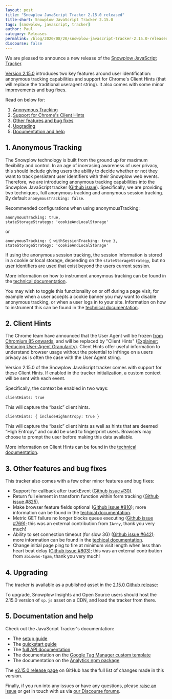 ```yaml
---
layout: post
title: "Snowplow JavaScript Tracker 2.15.0 released"
title-short: Snowplow JavaScript Tracker 2.15.0
tags: [snowplow, javascript, tracker]
author: Paul
category: Releases
permalink: /blog/2020/08/20/snowplow-javascript-tracker-2.15.0-released/
discourse: false
---
```


We are pleased to announce a new release of the [Snowplow JavaScript Tracker][js-tracker].

[Version 2.15.0][2.15.0-tag] introduces two key features around user identification: anonymous tracking capabilities and support for Chrome's Client Hints (that will replace the traditional useragent string). It also comes with some minor improvements and bug fixes.

Read on below for:

1. [Anonymous Tracking](#1-anonymous-tracking)
2. [Support for Chrome's Client Hints](#2-client-hints)
3. [Other features and bug fixes](#3-other-features-and-bugfixes)
4. [Upgrading](#4-upgrading)
5. [Documentation and help](#5-documentation-and-help)

<!--more-->

## 1. Anonymous Tracking

The Snowplow technology is built from the ground up for maximum flexibility and control. In an age of incerasing awareness of user privacy, this should include giving users the ability to decide whether or not they want to track persistent user identifiers with their Snowplow web events. Therefore, we are introducing anonymous tracking capabilities into the Snowplow JavaScript tracker ([Github issue](https://github.com/snowplow/snowplow-javascript-tracker/issues/793)). Specifically, we are providing two techniques, full anonymous tracking and anonymous session tracking. By default `anonymousTracking: false`.

Recommended configurations when using anonymousTracking:

```
anonymousTracking: true,
stateStorageStrategy: 'cookieAndLocalStorage'
```

or

```
anonymousTracking: { withSessionTracking: true },
stateStorageStrategy: 'cookieAndLocalStorage'
```

If using the anonymous session tracking, the session information is stored in a cookie or local storage, depending on the `stateStorageStrategy`, but no user identifiers are used that exist beyond the users current session.

More information on how to instrument anonymous tracking can be found in the [technical documentation](https://docs.snowplowanalytics.com/docs/collecting-data/collecting-from-own-applications/javascript-tracker/general-parameters/initializing-a-tracker-2/#Anonymous_Tracking_2150). 

You may wish to toggle this functionality on or off during a page visit, for example when a user accepts a cookie banner you may want to disable anonymous tracking, or when a user logs in to your site. Information on how to instrument this can be found in the [technical documentation](https://docs.snowplowanalytics.com/docs/collecting-data/collecting-from-own-applications/javascript-tracker/general-parameters/other-parameters-2/#Toggling_Anonymous_Tracking_2150).


## 2. Client Hints

The Chrome team have announced that the User Agent will be frozen [from Chromium 85 onwards](https://groups.google.com/a/chromium.org/g/blink-dev/c/-2JIRNMWJ7s/m/yHe4tQNLCgAJ?pli=1), and will be replaced by "Client Hints" ([Explainer: Reducing User-Agent Granularity](https://github.com/WICG/ua-client-hints)). Client Hints offer useful information to understand browser usage without the potential to infringe on a users privacy as is often the case with the User Agent string. 

Version 2.15.0 of the Snowplow JavaScript tracker comes with support for these Client Hints. If enabled in the tracker initialization, a custom context will be sent with each event.

Specifically, the context be enabled in two ways:

```
clientHints: true
```

This will capture the “basic” client hints.

```
clientHints: { includeHighEntropy: true }
```

This will capture the “basic” client hints as well as hints that are deemed “High Entropy” and could be used to fingerprint users. Browsers may choose to prompt the user before making this data available.

More information on Client Hints can be found in the [technical documentation](https://docs.snowplowanalytics.com/docs/collecting-data/collecting-from-own-applications/javascript-tracker/general-parameters/initializing-a-tracker-2/#clientHints_context_2150).


## 3. Other features and bug fixes

This tracker also comes with a few other minor features and bug fixes:

* Support for callback after trackEvent ([Github issue #30](https://github.com/snowplow/snowplow-javascript-tracker/issues/30)).
* Return full element in transform function within form tracking ([Github issue #825](https://github.com/snowplow/snowplow-javascript-tracker/issues/825)).
* Make browser feature fields optional ([Github issue #810](https://github.com/snowplow/snowplow-javascript-tracker/issues/810)); more information can be found in the [techical documentation](https://docs.snowplowanalytics.com/docs/collecting-data/collecting-from-own-applications/javascript-tracker/general-parameters/initializing-a-tracker-2/#Skip_tracking_browser_features_2150).
* Metric GET failure no longer blocks queue executing ([Github issue #769](https://github.com/snowplow/snowplow-javascript-tracker/issues/769)); this was an external contribution from `IArny`, thank you very much!
* Ability to set connection timeout (for slow 3G) ([Github issue #642](https://github.com/snowplow/snowplow-javascript-tracker/issues/642)); more information can be found in the [techical documentation](https://docs.snowplowanalytics.com/docs/collecting-data/collecting-from-own-applications/javascript-tracker/general-parameters/initializing-a-tracker-2/#Set_connection_timeout_2150).
* Change initial page ping to fire at minimum visit length when less than heart beat delay ([Github issue #803](https://github.com/snowplow/snowplow-javascript-tracker/issues/803)); this was an external contribution from `abiswas-tgam`, thank you very much!


## 4. Upgrading

The tracker is available as a published asset in the [2.15.0 Github release][2.15.0-tag]:

To upgrade, Snowplow Insights and Open Source users should host the 2.15.0 version of `sp.js` asset on a CDN, and load the tracker from there.

## 5. Documentation and help

Check out the JavaScript Tracker's documentation:

* The [setup guide][setup]
* The [quickstart guide][quickstart]
* The [full API documentation][docs]
* The documentation on the [Google Tag Manager custom template][gtm-template]
* The documentation on the [Analytics npm package][npm-package]

The [v2.15.0 release page][2.15.0-tag] on GitHub has the full list of changes made in this version.

Finally, if you run into any issues or have any questions, please [raise an issue][issues] or get in touch with us via [our Discourse forums][forums].

[js-tracker]: https://github.com/snowplow/snowplow-javascript-tracker
[2.15.0-tag]: https://github.com/snowplow/snowplow-javascript-tracker/releases/tag/2.15.0
[setup]: https://github.com/snowplow/snowplow/wiki/Javascript-tracker-setup
[quickstart]: https://docs.snowplowanalytics.com/docs/collecting-data/collecting-from-own-applications/javascript-tracker/web-quick-start-guide/
[issues]: https://github.com/snowplow/snowplow-javascript-tracker/issues
[forums]: https://discourse.snowplowanalytics.com/
[docs]: https://github.com/snowplow/snowplow/wiki/1-General-parameters-for-the-Javascript-tracker
[gtm-template]: https://docs.snowplowanalytics.com/docs/collecting-data/collecting-from-own-applications/javascript-tracker/google-tag-manager-custom-template/
[npm-package]: https://docs.snowplowanalytics.com/docs/collecting-data/collecting-from-own-applications/javascript-tracker/snowplow-plugin-for-analytics-npm-package/
